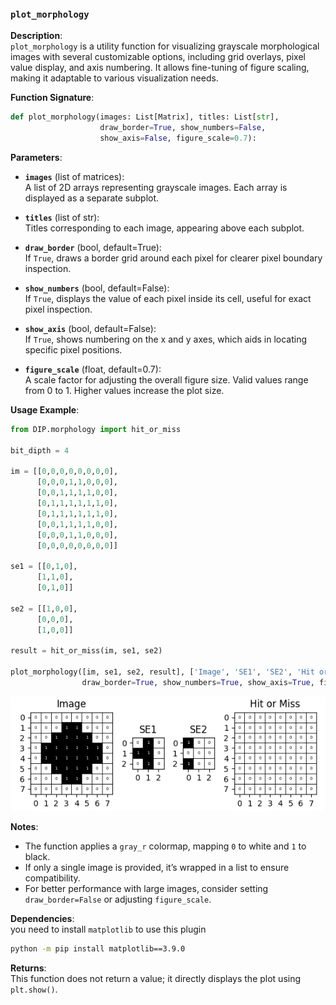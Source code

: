 ### `plot_morphology`

**Description**:  
`plot_morphology` is a utility function for visualizing grayscale morphological images with several customizable options, including grid overlays, pixel value display, and axis numbering. It allows fine-tuning of figure scaling, making it adaptable to various visualization needs.

**Function Signature**:

```python
def plot_morphology(images: List[Matrix], titles: List[str],
                    draw_border=True, show_numbers=False,
                    show_axis=False, figure_scale=0.7):
```

**Parameters**:

-   **`images`** (list of matrices):  
     A list of 2D arrays representing grayscale images. Each array is displayed as a separate subplot.

-   **`titles`** (list of str):  
     Titles corresponding to each image, appearing above each subplot.

-   **`draw_border`** (bool, default=True):  
     If `True`, draws a border grid around each pixel for clearer pixel boundary inspection.

-   **`show_numbers`** (bool, default=False):  
     If `True`, displays the value of each pixel inside its cell, useful for exact pixel inspection.

-   **`show_axis`** (bool, default=False):  
     If `True`, shows numbering on the x and y axes, which aids in locating specific pixel positions.

-   **`figure_scale`** (float, default=0.7):  
     A scale factor for adjusting the overall figure size. Valid values range from 0 to 1. Higher values increase the plot size.

**Usage Example**:

```python
from DIP.morphology import hit_or_miss

bit_dipth = 4

im = [[0,0,0,0,0,0,0,0],
      [0,0,0,1,1,0,0,0],
      [0,0,1,1,1,1,0,0],
      [0,1,1,1,1,1,1,0],
      [0,1,1,1,1,1,1,0],
      [0,0,1,1,1,1,0,0],
      [0,0,0,1,1,0,0,0],
      [0,0,0,0,0,0,0,0]]

se1 = [[0,1,0],
      [1,1,0],
      [0,1,0]]

se2 = [[1,0,0],
      [0,0,0],
      [1,0,0]]

result = hit_or_miss(im, se1, se2)

plot_morphology([im, se1, se2, result], ['Image', 'SE1', 'SE2', 'Hit or Miss'],
                draw_border=True, show_numbers=True, show_axis=True, figure_scale=0.5)
```

![Example of Morphology Plot](plot_morph.png)

**Notes**:

-   The function applies a `gray_r` colormap, mapping `0` to white and `1` to black.
-   If only a single image is provided, it’s wrapped in a list to ensure compatibility.
-   For better performance with large images, consider setting `draw_border=False` or adjusting `figure_scale`.

**Dependencies**:  
you need to install `matplotlib` to use this plugin

```bash
python -m pip install matplotlib==3.9.0
```

**Returns**:  
This function does not return a value; it directly displays the plot using `plt.show()`.
